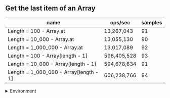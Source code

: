 ## Get the last item of an Array

|name|ops/sec|samples|
|-|-|-|
|Length = 100 - Array.at|13,267,043|91|
|Length = 10_000 - Array.at|13,055,130|90|
|Length = 1_000_000 - Array.at|13,017,089|92|
|Length = 100 - Array[length - 1]|596,405,528|93|
|Length = 10_000 - Array[length - 1]|594,678,634|91|
|Length = 1_000_000 - Array[length - 1]|606,238,766|94|


<details>
<summary>Environment</summary>

* __Machine:__ linux x64 | 2 vCPUs | 6.8GB Mem
* __Run:__ Wed Oct 25 2023 04:07:30 GMT+0000 (Coordinated Universal Time)
</details>

<!--
{"environment":{"platform":"linux","arch":"x64","cpus":2,"totalMemory":6.759746551513672},"benchmarks":[{"name":"Length = 100 - Array.at","opsSec":13267043.16107722,"samples":7},{"name":"Length = 10_000 - Array.at","opsSec":13055130.492993433,"samples":5},{"name":"Length = 1_000_000 - Array.at","opsSec":13017088.872294309,"samples":7},{"name":"Length = 100 - Array[length - 1]","opsSec":596405527.5786836,"samples":9},{"name":"Length = 10_000 - Array[length - 1]","opsSec":594678634.3247615,"samples":8},{"name":"Length = 1_000_000 - Array[length - 1]","opsSec":606238765.9463577,"samples":8}]}-->
